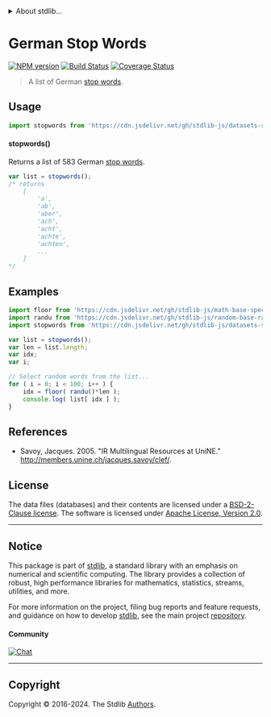 <!--

@license Apache-2.0

Copyright (c) 2018 The Stdlib Authors.

Licensed under the Apache License, Version 2.0 (the "License");
you may not use this file except in compliance with the License.
You may obtain a copy of the License at

   http://www.apache.org/licenses/LICENSE-2.0

Unless required by applicable law or agreed to in writing, software
distributed under the License is distributed on an "AS IS" BASIS,
WITHOUT WARRANTIES OR CONDITIONS OF ANY KIND, either express or implied.
See the License for the specific language governing permissions and
limitations under the License.

-->


<details>
  <summary>
    About stdlib...
  </summary>
  <p>We believe in a future in which the web is a preferred environment for numerical computation. To help realize this future, we've built stdlib. stdlib is a standard library, with an emphasis on numerical and scientific computation, written in JavaScript (and C) for execution in browsers and in Node.js.</p>
  <p>The library is fully decomposable, being architected in such a way that you can swap out and mix and match APIs and functionality to cater to your exact preferences and use cases.</p>
  <p>When you use stdlib, you can be absolutely certain that you are using the most thorough, rigorous, well-written, studied, documented, tested, measured, and high-quality code out there.</p>
  <p>To join us in bringing numerical computing to the web, get started by checking us out on <a href="https://github.com/stdlib-js/stdlib">GitHub</a>, and please consider <a href="https://opencollective.com/stdlib">financially supporting stdlib</a>. We greatly appreciate your continued support!</p>
</details>

# German Stop Words

[![NPM version][npm-image]][npm-url] [![Build Status][test-image]][test-url] [![Coverage Status][coverage-image]][coverage-url] <!-- [![dependencies][dependencies-image]][dependencies-url] -->

> A list of German [stop words][stopwords].

<section class="intro">

</section>

<!-- /.intro -->



<section class="usage">

## Usage

```javascript
import stopwords from 'https://cdn.jsdelivr.net/gh/stdlib-js/datasets-savoy-stopwords-ger@v0.2.0-deno/mod.js';
```

#### stopwords()

Returns a list of 583 German [stop words][stopwords].

```javascript
var list = stopwords();
/* returns
    [
        'a',
        'ab',
        'aber',
        'ach',
        'acht',
        'achte',
        'achten',
        ...
    ]
*/
```

</section>

<!-- /.usage -->

<section class="examples">

## Examples

<!-- eslint no-undef: "error" -->

```javascript
import floor from 'https://cdn.jsdelivr.net/gh/stdlib-js/math-base-special-floor@deno/mod.js';
import randu from 'https://cdn.jsdelivr.net/gh/stdlib-js/random-base-randu@deno/mod.js';
import stopwords from 'https://cdn.jsdelivr.net/gh/stdlib-js/datasets-savoy-stopwords-ger@v0.2.0-deno/mod.js';

var list = stopwords();
var len = list.length;
var idx;
var i;

// Select random words from the list...
for ( i = 0; i < 100; i++ ) {
    idx = floor( randu()*len );
    console.log( list[ idx ] );
}
```

</section>

<!-- /.examples -->



<section class="references">

## References

-   Savoy, Jacques. 2005. "IR Multilingual Resources at UniNE." <http://members.unine.ch/jacques.savoy/clef/>.

</section>

<!-- /.references -->

<!-- <license> -->

## License

The data files (databases) and their contents are licensed under a [BSD-2-Clause license][bsd-license]. The software is licensed under [Apache License, Version 2.0][apache-license].

<!-- </license> -->

<!-- Section for related `stdlib` packages. Do not manually edit this section, as it is automatically populated. -->

<section class="related">

</section>

<!-- /.related -->

<!-- Section for all links. Make sure to keep an empty line after the `section` element and another before the `/section` close. -->


<section class="main-repo" >

* * *

## Notice

This package is part of [stdlib][stdlib], a standard library with an emphasis on numerical and scientific computing. The library provides a collection of robust, high performance libraries for mathematics, statistics, streams, utilities, and more.

For more information on the project, filing bug reports and feature requests, and guidance on how to develop [stdlib][stdlib], see the main project [repository][stdlib].

#### Community

[![Chat][chat-image]][chat-url]

---

## Copyright

Copyright &copy; 2016-2024. The Stdlib [Authors][stdlib-authors].

</section>

<!-- /.stdlib -->

<!-- Section for all links. Make sure to keep an empty line after the `section` element and another before the `/section` close. -->

<section class="links">

[npm-image]: http://img.shields.io/npm/v/@stdlib/datasets-savoy-stopwords-ger.svg
[npm-url]: https://npmjs.org/package/@stdlib/datasets-savoy-stopwords-ger

[test-image]: https://github.com/stdlib-js/datasets-savoy-stopwords-ger/actions/workflows/test.yml/badge.svg?branch=v0.2.0
[test-url]: https://github.com/stdlib-js/datasets-savoy-stopwords-ger/actions/workflows/test.yml?query=branch:v0.2.0

[coverage-image]: https://img.shields.io/codecov/c/github/stdlib-js/datasets-savoy-stopwords-ger/main.svg
[coverage-url]: https://codecov.io/github/stdlib-js/datasets-savoy-stopwords-ger?branch=main

<!--

[dependencies-image]: https://img.shields.io/david/stdlib-js/datasets-savoy-stopwords-ger.svg
[dependencies-url]: https://david-dm.org/stdlib-js/datasets-savoy-stopwords-ger/main

-->

[chat-image]: https://img.shields.io/gitter/room/stdlib-js/stdlib.svg
[chat-url]: https://app.gitter.im/#/room/#stdlib-js_stdlib:gitter.im

[stdlib]: https://github.com/stdlib-js/stdlib

[stdlib-authors]: https://github.com/stdlib-js/stdlib/graphs/contributors

[cli-section]: https://github.com/stdlib-js/datasets-savoy-stopwords-ger#cli
[cli-url]: https://github.com/stdlib-js/datasets-savoy-stopwords-ger/tree/cli
[@stdlib/datasets-savoy-stopwords-ger]: https://github.com/stdlib-js/datasets-savoy-stopwords-ger/tree/main

[umd]: https://github.com/umdjs/umd
[es-module]: https://developer.mozilla.org/en-US/docs/Web/JavaScript/Guide/Modules

[deno-url]: https://github.com/stdlib-js/datasets-savoy-stopwords-ger/tree/deno
[deno-readme]: https://github.com/stdlib-js/datasets-savoy-stopwords-ger/blob/deno/README.md
[umd-url]: https://github.com/stdlib-js/datasets-savoy-stopwords-ger/tree/umd
[umd-readme]: https://github.com/stdlib-js/datasets-savoy-stopwords-ger/blob/umd/README.md
[esm-url]: https://github.com/stdlib-js/datasets-savoy-stopwords-ger/tree/esm
[esm-readme]: https://github.com/stdlib-js/datasets-savoy-stopwords-ger/blob/esm/README.md
[branches-url]: https://github.com/stdlib-js/datasets-savoy-stopwords-ger/blob/main/branches.md

[stopwords]: https://en.wikipedia.org/wiki/Stop_words

[bsd-license]: https://opensource.org/licenses/bsd-license.html

[apache-license]: https://www.apache.org/licenses/LICENSE-2.0

</section>

<!-- /.links -->
